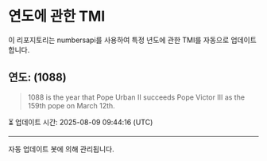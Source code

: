 
# 연도에 관한 TMI

이 리포지토리는 numbersapi를 사용하여 특정 년도에 관한 TMI를 자동으로 업데이트합니다.

## 연도: (1088)
> 1088 is the year that Pope Urban II succeeds Pope Victor III as the 159th pope on March 12th.

⏳ 업데이트 시간: 2025-08-09 09:44:16 (UTC)

---
자동 업데이트 봇에 의해 관리됩니다.
